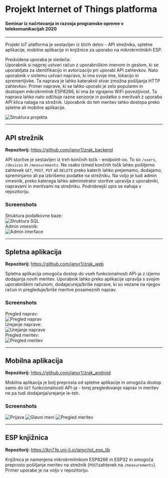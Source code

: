 # Projekt Internet of Things platforma
#### Seminar iz načrtovanja in razvoja programske opreme v telekomunikacijah 2020
---
Projekt IoT platforma je sestavljen iz štirih delov - API strežnika, spletne aplikacije, mobilne aplikacije in knjižnice za uporabo na mikrokrmilnikih ESP.

Predvidena uporaba je sledeča:\
Uporabnik si najprej ustvari račun z uporabniškim imenom in geslom, ki se uporabljata za identifikacijo in avtorizacijo pri uporabi API zahtevkov. Nato uporabnik v sistemu ustvari napravo, ki ima svoje ime, lokacijo in spremenljivke. Ta naprava je lahko katerakoli stvar zmožna pošiljanja HTTP zahtevkov. Primer naprave, ki se lahko uporabi je zelo popularen in dostopen mikrokrmilnik ESP8266, ki ima že vgrajeno WiFi povezljivost. Ta naprava lahko nato odčituje razne senzorje in podatke o meritvah z uporabo API klica nalaga na strežnik. Uporabnik do teh meritev lahko dostopa preko spletne ali mobilne aplikacije.


![Struktura projekta](pictures/struktura.png)

---

## API strežnik
**Repozitorij:** https://github.com/janvr1/zrak_backend

API storitve je sestavljen iz treh končnih točk - endpoint-ov. To so `/users`, `/devices` in `/measurements`. Na vsako izmed končnih točk lahko pošiljemo zahtevek `GET`, `POST`, `PUT` ali `DELETE` preko katerih lahko prejemamo, dodajamo, spreminjamo ali pa izbrišemo podatke na strežniku. Na voljo je tudi admin vmesnik, preko katerega lahko administrator storitve upravlja z uporabniki, napravami in meritvami na strežniku. Podrobnejši opis se nahaja v repozitoriju.

### Screenshots
Struktura podatkovne baze:\
![Struktura SQL](pictures/backend/schema.png)\
Admin vmesnik:\
![Admin interface](pictures/backend/users.png)

---

## Spletna aplikacija
**Repozitorij:** https://github.com/janvr1/zrak_web

Spletna aplikacija omogoča dostop do vseh funkcionalnosti API-ja z izjemo dodajanja novih meritev. Uporabnik lahko preko aplikacije upravlja s svojim uporabniškim računom, dodaja/ureja/briše naprave, ki so vezane na njegov račun in pregleduje/briše meritve posameznih naprav.

### Screenshots
Pregled naprav:\
![Pregled naprav](pictures/web/devices.png)\
Urejanje naprave:\
![Urejanje naprave](pictures/web/editDevice.png)\
Pregled meritev:\
![Pregled meritev](pictures/web/measurements.png)

---

## Mobilna aplikacija
**Repozitorij:** https://github.com/janvr1/zrak_android

Mobilna aplikacija je bolj preprosta od spletne aplikacije in omogoča dostop samo do `GET` funkcionalnosti API-ja - torej pregledovanje naprav in meritev ne pa tudi dodajanja/urejanje le-teh.

### Screenshots
![Prijava](pictures/android/login.jpg)
![Glavni meni](pictures/android/main_menu.jpg)
![Pregled meritev](pictures/android/device_measurement.jpg)

---

## ESP knjižnica
**Repozitorij:** https://lkn7.fe.uni-lj.si/janvr/iot_esp_lib

Knjižnica je namenjena mikrokrmilnikom ESP8266 in ESP32 in omogoča preprosto pošiljanje meritev na strežnik (`POST`zahtevek na `/measurements`). Primer uporabe je na voljo v repozitoriju.
